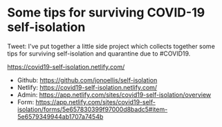 # Some tips for surviving COVID-19 self-isolation

Tweet:
I've put together a little side project which collects together some tips for surviving self-isolation and quarantine due to #COVID19. 

https://covid19-self-isolation.netlify.com/



* Github: https://github.com/jonoellis/self-isolation
* Netlify: https://covid19-self-isolation.netlify.com/
* Admin: https://app.netlify.com/sites/covid19-self-isolation/overview
* Form: https://app.netlify.com/sites/covid19-self-isolation/forms/5e657830399f97000d8badc5#item-5e6579349944ab1707a7454b


